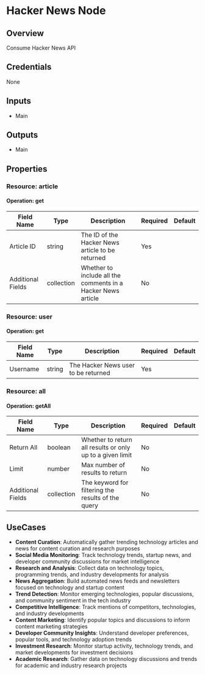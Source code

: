 # Hacker News Node

## Overview

Consume Hacker News API

## Credentials

None

## Inputs

- Main

## Outputs

- Main

## Properties

### Resource: article

#### Operation: get

| Field Name | Type | Description | Required | Default |
|---|---|---|---|---|
| Article ID | string | The ID of the Hacker News article to be returned | Yes |  |
| Additional Fields | collection | Whether to include all the comments in a Hacker News article | No |  |

### Resource: user

#### Operation: get

| Field Name | Type | Description | Required | Default |
|---|---|---|---|---|
| Username | string | The Hacker News user to be returned | Yes |  |

### Resource: all

#### Operation: getAll

| Field Name | Type | Description | Required | Default |
|---|---|---|---|---|
| Return All | boolean | Whether to return all results or only up to a given limit | No |  |
| Limit | number | Max number of results to return | No |  |
| Additional Fields | collection | The keyword for filtering the results of the query | No |  |

## UseCases

- **Content Curation**: Automatically gather trending technology articles and news for content curation and research purposes
- **Social Media Monitoring**: Track technology trends, startup news, and developer community discussions for market intelligence
- **Research and Analysis**: Collect data on technology topics, programming trends, and industry developments for analysis
- **News Aggregation**: Build automated news feeds and newsletters focused on technology and startup content
- **Trend Detection**: Monitor emerging technologies, popular discussions, and community sentiment in the tech industry
- **Competitive Intelligence**: Track mentions of competitors, technologies, and industry developments
- **Content Marketing**: Identify popular topics and discussions to inform content marketing strategies
- **Developer Community Insights**: Understand developer preferences, popular tools, and technology adoption trends
- **Investment Research**: Monitor startup activity, technology trends, and market developments for investment decisions
- **Academic Research**: Gather data on technology discussions and trends for academic and industry research projects

